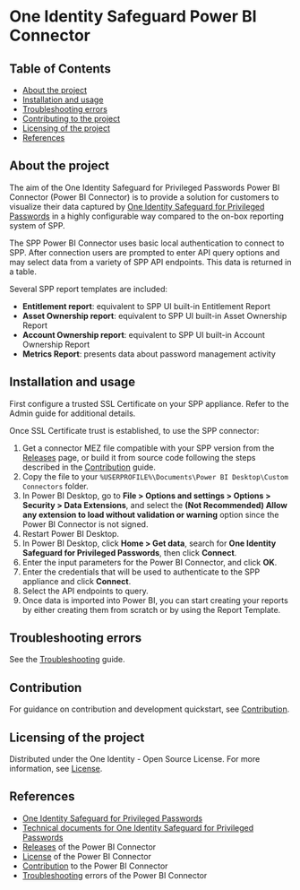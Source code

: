 # One Identity Safeguard Power BI Connector

## Table of Contents

- [About the project]
- [Installation and usage]
- [Troubleshooting errors]
- [Contributing to the project]
- [Licensing of the project]
- [References]

## About the project

The aim of the One Identity Safeguard for Privileged Passwords Power BI Connector (Power BI Connector) is to provide a solution for customers to visualize their data captured by [One Identity Safeguard for Privileged Passwords] in a highly configurable way compared to the on-box reporting system of SPP. 

The SPP Power BI Connector uses basic local authentication to connect to SPP. After connection users are prompted to enter API query options and may select data from a variety of SPP API endpoints. This data is returned in a table. 

Several SPP report templates are included:

- **Entitlement report**: equivalent to SPP UI built-in Entitlement Report
- **Asset Ownership report**: equivalent to SPP UI built-in Asset Ownership Report
- **Account Ownership report**: equivalent to SPP UI built-in Account Ownership Report
- **Metrics Report**: presents data about password management activity

## Installation and usage

First configure a trusted SSL Certificate on your SPP appliance. Refer to the Admin guide for additional details. 

Once SSL Certificate trust is established, to use the SPP connector:

1. Get a connector MEZ file compatible with your SPP version from the [Releases] page, or build it from source code following the steps described in the [Contribution] guide.
2. Copy the file to your `%USERPROFILE%\Documents\Power BI Desktop\Custom Connectors` folder.
3. In Power BI Desktop, go to **File > Options and settings > Options > Security > Data Extensions**, and select the **(Not Recommended) Allow any extension to load without validation or warning** option since the Power BI Connector is not signed.
4. Restart Power BI Desktop.
5. In Power BI Desktop, click **Home > Get data**, search for **One Identity Safeguard for Privileged Passwords**, then click **Connect**.
6. Enter the input parameters for the Power BI Connector, and click **OK**.
7. Enter the credentials that will be used to authenticate to the SPP appliance and click **Connect**.
8. Select the API endpoints to query. 
9. Once data is imported into Power BI, you can start creating your reports by either creating them from scratch or by using the Report Template.

## Troubleshooting errors

See the [Troubleshooting] guide.

## Contribution

For guidance on contribution and development quickstart, see [Contribution].

## Licensing of the project

Distributed under the One Identity - Open Source License. For more information, see [License].

## References

- [One Identity Safeguard for Privileged Passwords]
- [Technical documents for One Identity Safeguard for Privileged Passwords]
- [Releases] of the Power BI Connector
- [License] of the Power BI Connector
- [Contribution] to the Power BI Connector
- [Troubleshooting] errors of the Power BI Connector

<!-- Links -->

[About the project]: #about-the-project
[Installation and usage]: #installation-and-usage
[Troubleshooting errors]: #troubleshooting-errors
[Contributing to the project]: #contributing-to-the-project
[Licensing of the project]: #license-of-the-project
[References]: #references

[One Identity Technical Case]: https://support.oneidentity.com/create-service-request

[One Identity Safeguard for Privileged Passwords]: https://www.oneidentity.com/products/one-identity-safeguard-for-privileged-passwords/
[Technical documents for One Identity Safeguard for Privileged Passwords]: https://support.oneidentity.com/one-identity-safeguard-for-privileged-passwords/technical-documents

[Releases]: https://github.com/OneIdentity/SafeguardPowerBI/releases

[License]: ../LICENSE
[Contribution]: CONTRIBUTION.md
[Troubleshooting]: TROUBLESHOOTING.md

[Install imported certificates]: https://learn.microsoft.com/en-us/troubleshoot/windows-server/windows-security/install-imported-certificates
[Collecting Power BI mashup trace logs]: https://learn.microsoft.com/en-us/power-bi/fundamentals/desktop-diagnostics#collecting-mashup-traces

<!-- Links END -->
